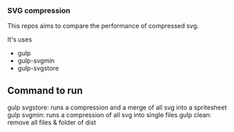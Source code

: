 ### SVG compression

This repos aims to compare the performance of compressed svg.

It's uses
- gulp
- gulp-svgmin
- gulp-svgstore

## Command to run
gulp svgstore: runs a compression and a merge of all svg into a spritesheet
gulp svgmin: runs a compression of all svg into single files
gulp clean: remove all files & folder of dist
